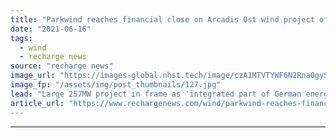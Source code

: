 ```yaml
---
title: "Parkwind reaches financial close on Arcadis Ost wind project off Germany"
date: "2021-06-16"
tags: 
  - wind
  - recharge news
source: "recharge news"
image_url: "https://images-global.nhst.tech/image/czA1MTVTYWF6N2Rna0gyS1QrVHZXVWNwdVYwcndTVTJJaStJZnZuNTBIQT0=/nhst/binary/a17f3350b5432c773d20480b8ca46708"
image_fp: "/assets/img/post_thumbnails/127.jpg"
lead: "Large 257MW project in frame as 'integrated part of German energy transition' as Baltic Sea wind expansion gains pace with government eye on hydrogen economy"
article_url: "https://www.rechargenews.com/wind/parkwind-reaches-financial-close-on-arcadis-ost-wind-project-off-germany/2-1-1025921"
---
```


---
